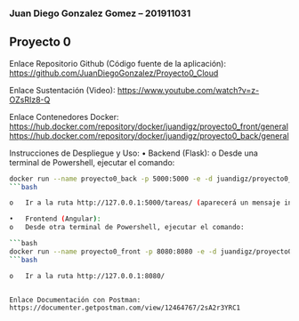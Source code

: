 ### Juan Diego Gonzalez Gomez – 201911031

## Proyecto 0

Enlace Repositorio Github (Código fuente de la aplicación):
https://github.com/JuanDiegoGonzalez/Proyecto0_Cloud

Enlace Sustentación (Video):
https://www.youtube.com/watch?v=z-OZsRIz8-Q

Enlace Contenedores Docker:
https://hub.docker.com/repository/docker/juandigz/proyecto0_front/general
https://hub.docker.com/repository/docker/juandigz/proyecto0_back/general

Instrucciones de Despliegue y Uso:
•	Backend (Flask):
o	Desde una terminal de Powershell, ejecutar el comando:

```bash
docker run --name proyecto0_back -p 5000:5000 -e -d juandigz/proyecto0_back
```bash

o	Ir a la ruta http://127.0.0.1:5000/tareas/ (aparecerá un mensaje indicando que falta el header de autorización, ya que no se ha hecho login. Esto se puede realizar a través de una petición POST desde Postman)

•	Frontend (Angular):
o	Desde otra terminal de Powershell, ejecutar el comando:

```bash
docker run --name proyecto0_front -p 8080:8080 -e -d juandigz/proyecto0_front
```bash

o	Ir a la ruta http://127.0.0.1:8080/


Enlace Documentación con Postman:
https://documenter.getpostman.com/view/12464767/2sA2r3YRC1

